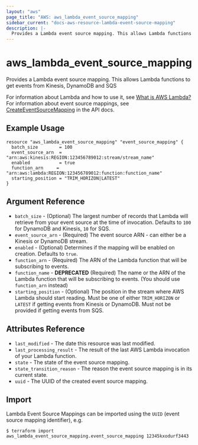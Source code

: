 ```yaml
---
layout: "aws"
page_title: "AWS: aws_lambda_event_source_mapping"
sidebar_current: "docs-aws-resource-lambda-event-source-mapping"
description: |-
  Provides a Lambda event source mapping. This allows Lambda functions to get events from Kinesis, DynamoDB and SQS
---
```


# aws_lambda_event_source_mapping

Provides a Lambda event source mapping. This allows Lambda functions to get events from Kinesis, DynamoDB and SQS

For information about Lambda and how to use it, see [What is AWS Lambda?][1]
For information about event source mappings, see [CreateEventSourceMapping][2] in the API docs.

## Example Usage

```hcl
resource "aws_lambda_event_source_mapping" "event_source_mapping" {
  batch_size        = 100
  event_source_arn  = "arn:aws:kinesis:REGION:123456789012:stream/stream_name"
  enabled           = true
  function_arn     = "arn:aws:lambda:REGION:123456789012:function:function_name"
  starting_position = "TRIM_HORIZON|LATEST"
}
```

## Argument Reference

* `batch_size` - (Optional) The largest number of records that Lambda will retrieve from your event source at the time of invocation. Defaults to `100` for DynamoDB and Kinesis, `10` for SQS.
* `event_source_arn` - (Required) The event source ARN - can either be a Kinesis or DynamoDB stream.
* `enabled` - (Optional) Determines if the mapping will be enabled on creation. Defaults to `true`.
* `function_arn` - (Required) The ARN of the Lambda function that will be subscribing to events.
* `function_name` - **DEPRECATED** (Required) The name or the ARN of the Lambda function that will be subscribing to events. (You should use `function_arn` instead)
* `starting_position` - (Optional) The position in the stream where AWS Lambda should start reading. Must be one of either `TRIM_HORIZON` or `LATEST` if getting events from Kinesis or DynamoDB.  Must not be provided if getting events from SQS.

## Attributes Reference

* `last_modified` - The date this resource was last modified.
* `last_processing_result` - The result of the last AWS Lambda invocation of your Lambda function.
* `state` - The state of the event source mapping.
* `state_transition_reason` - The reason the event source mapping is in its current state.
* `uuid` - The UUID of the created event source mapping.


[1]: http://docs.aws.amazon.com/lambda/latest/dg/welcome.html
[2]: http://docs.aws.amazon.com/lambda/latest/dg/API_CreateEventSourceMapping.html


## Import

Lambda Event Source Mappings can be imported using the `UUID` (event source mapping identifier), e.g.

```
$ terraform import aws_lambda_event_source_mapping.event_source_mapping 12345kxodurf3443
```
